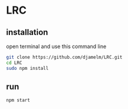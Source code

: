 # LRC
## installation
open terminal and use this command line
```Bash
git clone https://github.com/djamelm/LRC.git
cd LRC
sudo npm install
```
## run
```Bash
npm start
```